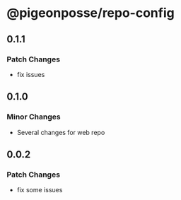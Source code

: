 # @pigeonposse/repo-config

## 0.1.1

### Patch Changes

- fix issues

## 0.1.0

### Minor Changes

- Several changes for web repo

## 0.0.2

### Patch Changes

- fix some issues
